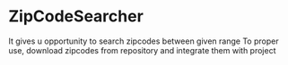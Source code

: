 # ZipCodeSearcher
It gives u opportunity to search zipcodes between given range
To proper use, download zipcodes from repository and integrate them with project

